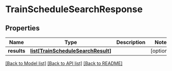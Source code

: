 # TrainScheduleSearchResponse

## Properties
Name | Type | Description | Notes
------------ | ------------- | ------------- | -------------
**results** | [**list[TrainScheduleSearchResult]**](TrainScheduleSearchResult.md) |  | [optional] 

[[Back to Model list]](../README.md#documentation-for-models) [[Back to API list]](../README.md#documentation-for-api-endpoints) [[Back to README]](../README.md)


